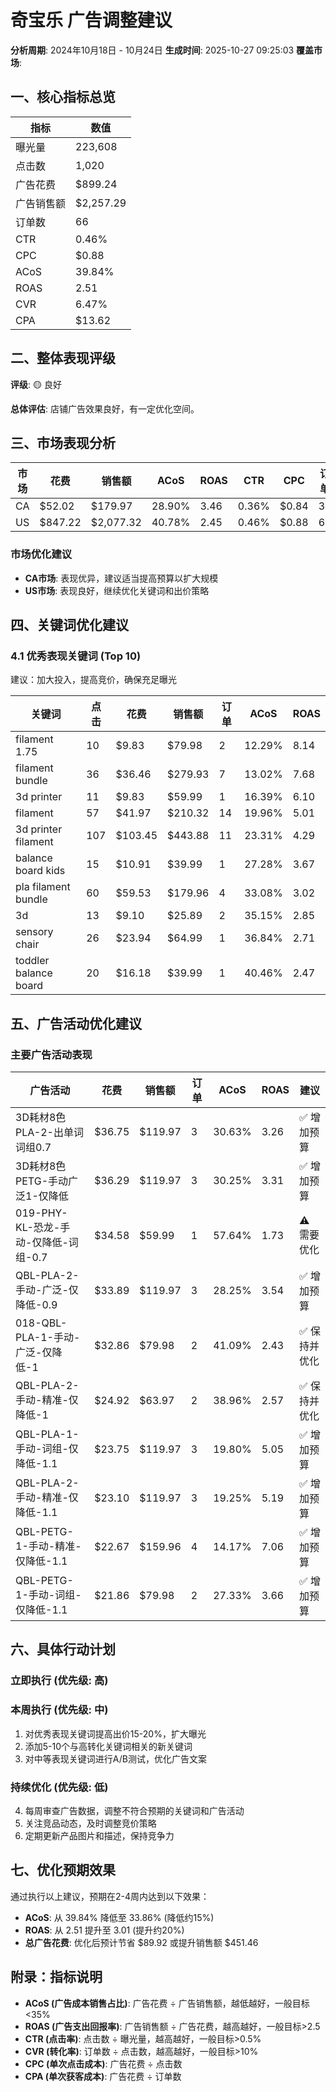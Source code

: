 # 奇宝乐 广告调整建议

**分析周期**: 2024年10月18日 - 10月24日
**生成时间**: 2025-10-27 09:25:03
**覆盖市场**: 

## 一、核心指标总览

| 指标 | 数值 |
|------|------|
| 曝光量 | 223,608 |
| 点击数 | 1,020 |
| 广告花费 | $899.24 |
| 广告销售额 | $2,257.29 |
| 订单数 | 66 |
| CTR | 0.46% |
| CPC | $0.88 |
| ACoS | 39.84% |
| ROAS | 2.51 |
| CVR | 6.47% |
| CPA | $13.62 |

## 二、整体表现评级

**评级**: 🟡 良好

**总体评估**: 店铺广告效果良好，有一定优化空间。

## 三、市场表现分析

| 市场 | 花费 | 销售额 | ACoS | ROAS | CTR | CPC | 订单 |
|------|------|--------|------|------|-----|-----|------|
| CA | $52.02 | $179.97 | 28.90% | 3.46 | 0.36% | $0.84 | 3 |
| US | $847.22 | $2,077.32 | 40.78% | 2.45 | 0.46% | $0.88 | 63 |

### 市场优化建议
- **CA市场**: 表现优异，建议适当提高预算以扩大规模
- **US市场**: 表现良好，继续优化关键词和出价策略

## 四、关键词优化建议

### 4.1 优秀表现关键词 (Top 10)

建议：加大投入，提高竞价，确保充足曝光

| 关键词 | 点击 | 花费 | 销售额 | 订单 | ACoS | ROAS |
|--------|------|------|--------|------|------|------|
| filament 1.75 | 10 | $9.83 | $79.98 | 2 | 12.29% | 8.14 |
| filament bundle | 36 | $36.46 | $279.93 | 7 | 13.02% | 7.68 |
| 3d printer | 11 | $9.83 | $59.99 | 1 | 16.39% | 6.10 |
| filament | 57 | $41.97 | $210.32 | 14 | 19.96% | 5.01 |
| 3d printer filament | 107 | $103.45 | $443.88 | 11 | 23.31% | 4.29 |
| balance board kids | 15 | $10.91 | $39.99 | 1 | 27.28% | 3.67 |
| pla filament bundle | 60 | $59.53 | $179.96 | 4 | 33.08% | 3.02 |
| 3d | 13 | $9.10 | $25.89 | 2 | 35.15% | 2.85 |
| sensory chair | 26 | $23.94 | $64.99 | 1 | 36.84% | 2.71 |
| toddler balance board | 20 | $16.18 | $39.99 | 1 | 40.46% | 2.47 |

## 五、广告活动优化建议

### 主要广告活动表现

| 广告活动 | 花费 | 销售额 | 订单 | ACoS | ROAS | 建议 |
|----------|------|--------|------|------|------|------|
| 3D耗材8色PLA-2-出单词词组0.7 | $36.75 | $119.97 | 3 | 30.63% | 3.26 | ✅ 增加预算 |
| 3D耗材8色PETG-手动广泛1-仅降低 | $36.29 | $119.97 | 3 | 30.25% | 3.31 | ✅ 增加预算 |
| 019-PHY-KL-恐龙-手动-仅降低-词组-0.7 | $34.58 | $59.99 | 1 | 57.64% | 1.73 | ⚠️ 需要优化 |
| QBL-PLA-2-手动-广泛-仅降低-0.9 | $33.89 | $119.97 | 3 | 28.25% | 3.54 | ✅ 增加预算 |
| 018-QBL-PLA-1-手动-广泛-仅降低-1 | $32.86 | $79.98 | 2 | 41.09% | 2.43 | ✅ 保持并优化 |
| QBL-PLA-2-手动-精准-仅降低-1 | $24.92 | $63.97 | 2 | 38.96% | 2.57 | ✅ 保持并优化 |
| QBL-PLA-1-手动-词组-仅降低-1.1 | $23.75 | $119.97 | 3 | 19.80% | 5.05 | ✅ 增加预算 |
| QBL-PLA-2-手动-精准-仅降低-1.1 | $23.10 | $119.97 | 3 | 19.25% | 5.19 | ✅ 增加预算 |
| QBL-PETG-1-手动-精准-仅降低-1.1 | $22.67 | $159.96 | 4 | 14.17% | 7.06 | ✅ 增加预算 |
| QBL-PETG-1-手动-词组-仅降低-1.1 | $21.86 | $79.98 | 2 | 27.33% | 3.66 | ✅ 增加预算 |

## 六、具体行动计划

### 立即执行 (优先级: 高)

### 本周执行 (优先级: 中)
1. 对优秀表现关键词提高出价15-20%，扩大曝光
2. 添加5-10个与高转化关键词相关的新关键词
3. 对中等表现关键词进行A/B测试，优化广告文案

### 持续优化 (优先级: 低)
4. 每周审查广告数据，调整不符合预期的关键词和广告活动
5. 关注竞品动态，及时调整竞价策略
6. 定期更新产品图片和描述，保持竞争力

## 七、优化预期效果

通过执行以上建议，预期在2-4周内达到以下效果：

- **ACoS**: 从 39.84% 降低至 33.86% (降低约15%)
- **ROAS**: 从 2.51 提升至 3.01 (提升约20%)
- **总广告花费**: 优化后预计节省 $89.92 或提升销售额 $451.46

## 附录：指标说明

- **ACoS (广告成本销售占比)**: 广告花费 ÷ 广告销售额，越低越好，一般目标<35%
- **ROAS (广告支出回报率)**: 广告销售额 ÷ 广告花费，越高越好，一般目标>2.5
- **CTR (点击率)**: 点击数 ÷ 曝光量，越高越好，一般目标>0.5%
- **CVR (转化率)**: 订单数 ÷ 点击数，越高越好，一般目标>10%
- **CPC (单次点击成本)**: 广告花费 ÷ 点击数
- **CPA (单次获客成本)**: 广告花费 ÷ 订单数